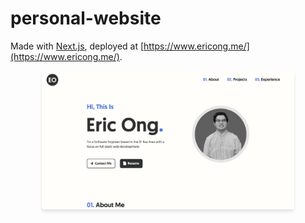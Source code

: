 # personal-website
Made with [Next.js](https://nextjs.org/), deployed at [https://www.ericong.me/](https://www.ericong.me/).

<p align="center">
  <img width="80%"src="./public/imgs/og-image.png" style="box-shadow: 0 4px 6px -1px rgba(0, 0, 0, 0.1), 0 2px 4px -1px rgba(0, 0, 0, 0.06);">
</p>